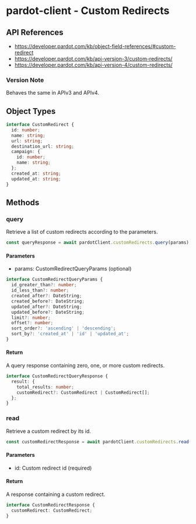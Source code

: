 # pardot-client - Custom Redirects

## API References

- https://developer.pardot.com/kb/object-field-references/#custom-redirect
- https://developer.pardot.com/kb/api-version-3/custom-redirects/
- https://developer.pardot.com/kb/api-version-4/custom-redirects/

### Version Note

Behaves the same in APIv3 and APIv4.

## Object Types

```typescript
interface CustomRedirect {
  id: number;
  name: string;
  url: string;
  destination_url: string;
  campaign: {
    id: number;
    name: string;
  };
  created_at: string;
  updated_at: string;
}
```

## Methods

### query

Retrieve a list of custom redirects according to the parameters.

```typescript
const queryResponse = await pardotClient.customRedirects.query(params);
```

#### Parameters

- params: CustomRedirectQueryParams (optional)

```typescript
interface CustomRedirectQueryParams {
  id_greater_than?: number;
  id_less_than?: number;
  created_after?: DateString;
  created_before?: DateString;
  updated_after?: DateString;
  updated_before?: DateString;
  limit?: number;
  offset?: number;
  sort_order?: 'ascending' | 'descending';
  sort_by?: 'created_at' | 'id' | 'updated_at';
}
```

#### Return

A query response containing zero, one, or more custom redirects.

```typescript
interface CustomRedirectQueryResponse {
  result: {
    total_results: number;
    customRedirect?: CustomRedirect | CustomRedirect[];
  };
}
```

### read

Retrieve a custom redirect by its id.

```typescript
const customRedirectResponse = await pardotClient.customRedirects.read(id);
```

#### Parameters

- id: Custom redirect id (required)

#### Return

A response containing a custom redirect.

```typescript
interface CustomRedirectResponse {
  customRedirect: CustomRedirect;
}
```
